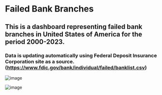 # Failed Bank Branches


## This is a dashboard representing failed bank branches in United States of America for the period 2000-2023.
### Data is updating automatically using Federal Deposit Insurance Corporation site as a source. (https://www.fdic.gov/bank/individual/failed/banklist.csv)


![image](https://github.com/ThePeaceMaker1872/Failed-Bank-Branches/assets/102744594/2fff10f1-981e-4f94-8b76-ac5b0b10e9e0)


![image](https://github.com/ThePeaceMaker1872/Failed-Bank-Branches/assets/102744594/d81e853f-1526-4b2f-b7b1-e99208b6c126)




